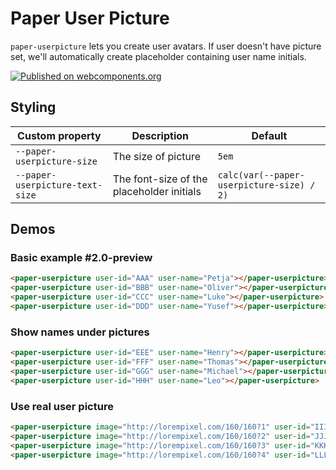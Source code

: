 # Paper User Picture
`paper-userpicture` lets you create user avatars. If user doesn't have picture set, we'll automatically create placeholder containing user name initials.

[![Published on webcomponents.org](https://img.shields.io/badge/webcomponents.org-published-blue.svg)](https://www.webcomponents.org/element/petja/paper-userpicture)

## Styling
Custom property | Description | Default
----------------|-------------|----------
`--paper-userpicture-size` | The size of picture | `5em`
`--paper-userpicture-text-size` | The font-size of the placeholder initials | `calc(var(--paper-userpicture-size) / 2)`

## Demos
### Basic example #2.0-preview
<!---
```
<custom-element-demo>
  <template>
    <script src="../webcomponentsjs/webcomponents-lite.js"></script>
    <link rel="import" href="paper-userpicture.html">
    <link rel="import" href="../paper-styles/paper-styles.html">
    <style>body{font-family:'Roboto'}.users{display:flex;}.users paper-userpicture{flex:1;}</style>
    <div class="users">
        <next-code-block></next-code-block>
    </div>
  </template>
</custom-element-demo>
```
-->
```html
<paper-userpicture user-id="AAA" user-name="Petja"></paper-userpicture>
<paper-userpicture user-id="BBB" user-name="Oliver"></paper-userpicture>
<paper-userpicture user-id="CCC" user-name="Luke"></paper-userpicture>
<paper-userpicture user-id="DDD" user-name="Yusef"></paper-userpicture>
```

### Show names under pictures
<!---
```
<custom-element-demo>
  <template>
    <script src="../webcomponentsjs/webcomponents-lite.js"></script>
    <link rel="import" href="paper-userpicture.html">
    <link rel="import" href="../paper-styles/paper-styles.html">
    <style>body{font-family:'Roboto'}.users{display:flex;}.users paper-userpicture{flex:1;}</style>
    <div class="users">
        <next-code-block></next-code-block>
    </div>
  </template>
</custom-element-demo>
```
-->
```html
<paper-userpicture user-id="EEE" user-name="Henry"></paper-userpicture>
<paper-userpicture user-id="FFF" user-name="Thomas"></paper-userpicture>
<paper-userpicture user-id="GGG" user-name="Michael"></paper-userpicture>
<paper-userpicture user-id="HHH" user-name="Leo"></paper-userpicture>
```

### Use real user picture
<!---
```
<custom-element-demo>
  <template>
    <script src="../webcomponentsjs/webcomponents-lite.js"></script>
    <link rel="import" href="paper-userpicture.html">
    <link rel="import" href="../paper-styles/paper-styles.html">
    <style>body{font-family:'Roboto'}.users{display:flex;}.users paper-userpicture{flex:1;}</style>
    <div class="users">
        <next-code-block></next-code-block>
    </div>
  </template>
</custom-element-demo>
```
-->
```html
<paper-userpicture image="http://lorempixel.com/160/160?1" user-id="III" user-name="Henry"></paper-userpicture>
<paper-userpicture image="http://lorempixel.com/160/160?2" user-id="JJJ" user-name="Thomas"></paper-userpicture>
<paper-userpicture image="http://lorempixel.com/160/160?3" user-id="KKK" user-name="Michael"></paper-userpicture>
<paper-userpicture image="http://lorempixel.com/160/160?4" user-id="LLL" user-name="Leo"></paper-userpicture>
```

